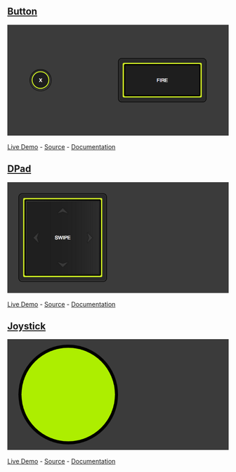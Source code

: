 ## [Button](https://github.com/AirConsole/airconsole-controls/blob/master/button/README.md)

![alt text](https://github.com/airconsole/airconsole-controls/raw/master/examples/button.png "Button Example")

[Live Demo](https://rawgit.com/AirConsole/airconsole-controls/master/examples/button.html) -
[Source](https://github.com/AirConsole/airconsole-controls/blob/master/examples/button.html) -
[Documentation](https://github.com/AirConsole/airconsole-controls/blob/master/button/README.md)

## [DPad](https://github.com/AirConsole/airconsole-controls/blob/master/dpad/README.md)

![alt text](https://github.com/airconsole/airconsole-controls/raw/master/examples/dpad.png "DPad Example")

[Live Demo](https://rawgit.com/AirConsole/airconsole-controls/master/examples/dpad.html) -
[Source](https://github.com/AirConsole/airconsole-controls/blob/master/examples/dpad.html) -
[Documentation](https://github.com/AirConsole/airconsole-controls/blob/master/dpad/README.md)

## [Joystick](https://github.com/AirConsole/airconsole-controls/blob/master/joystick/README.md)

![alt text](https://github.com/airconsole/airconsole-controls/raw/master/examples/joystick.png "Joystick Example")

[Live Demo](https://rawgit.com/AirConsole/airconsole-controls/master/examples/joystick.html) -
[Source](https://github.com/AirConsole/airconsole-controls/blob/master/examples/joystick.html) -
[Documentation](https://github.com/AirConsole/airconsole-controls/blob/master/joystick/README.md)
